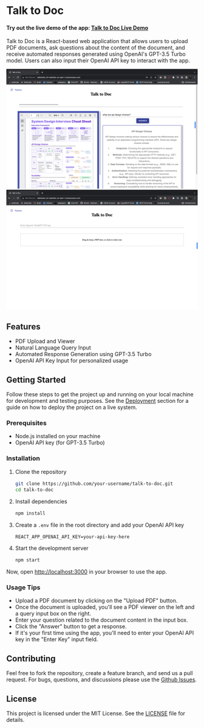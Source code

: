 # Talk to Doc
#### Try out the live demo of the app: [Talk to Doc Live Demo](http://talktodoc.s3-website-us-east-1.amazonaws.com/)


Talk to Doc is a React-based web application that allows users to upload PDF documents, ask questions about the content of the document, and receive automated responses generated using OpenAI's GPT-3.5 Turbo model. Users can also input their OpenAI API key to interact with the app.

![Talk to Doc Screenshot](./ssm.png)
![Talk to Doc Screenshot](./ss.png)

## Features

- PDF Upload and Viewer
- Natural Language Query Input
- Automated Response Generation using GPT-3.5 Turbo
- OpenAI API Key Input for personalized usage

## Getting Started

Follow these steps to get the project up and running on your local machine for development and testing purposes. See the [Deployment](#deployment) section for a guide on how to deploy the project on a live system.


### Prerequisites

- Node.js installed on your machine
- OpenAI API key (for GPT-3.5 Turbo)

### Installation

1. Clone the repository
   ```bash
   git clone https://github.com/your-username/talk-to-doc.git
   cd talk-to-doc
   ```
2. Install dependencies
   ```bash
   npm install
   ```
3. Create a `.env` file in the root directory and add your OpenAI API key
   ```plaintext
   REACT_APP_OPENAI_API_KEY=your-api-key-here
   ```
4. Start the development server
   ```bash
   npm start
   ```

Now, open [http://localhost:3000](http://localhost:3000) in your browser to use the app.

### Usage Tips

- Upload a PDF document by clicking on the "Upload PDF" button.
- Once the document is uploaded, you'll see a PDF viewer on the left and a query input box on the right.
- Enter your question related to the document content in the input box.
- Click the "Answer" button to get a response.
- If it's your first time using the app, you'll need to enter your OpenAI API key in the "Enter Key" input field.

## Contributing

Feel free to fork the repository, create a feature branch, and send us a pull request. For bugs, questions, and discussions please use the [Github Issues](https://github.com/your-username/talk-to-doc/issues).

## License

This project is licensed under the MIT License. See the [LICENSE](LICENSE) file for details.



